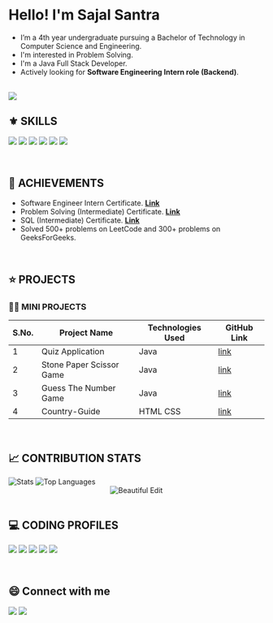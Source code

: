 <!--------------------------------------------------------------------------ABOUT-------------------------------------------------------------------------------->
<h1 align="left">Hello! I'm Sajal Santra </h1> 

- I’m  a 4th year undergraduate pursuing a Bachelor of Technology in Computer Science and Engineering.
- I'm interested in Problem Solving.
- I'm a Java Full Stack Developer.
- Actively looking for **Software Engineering Intern role (Backend)**.

 
 <br>
<img src="https://komarev.com/ghpvc/?username=sajalsantra&color=blue" />

 <br>
 
 <!------------------------------------------------------------------------SKILLS------------------------------------------------------------------------------------>
## ⚜ SKILLS
<img src="https://img.shields.io/badge/Java-Expert-D00000.svg?style=plastic&logo=java&logoColor=white"></img>
<img src="https://img.shields.io/badge/SQL-Intermediate-4479A1.svg?style=plastic&logo=sql&logoColor=white"></img>
<img src="https://img.shields.io/badge/JDBC-Intermediate-FF5733.svg?style=plastic&logo=java&logoColor=white"></img>
<img src="https://img.shields.io/badge/JSP_&_Servlet-Intermediate-007396.svg?style=plastic&logo=java&logoColor=white"></img>
<img src="https://img.shields.io/badge/HTML_&_CSS-Intermediate-E34F26.svg?style=plastic&logoColor=white"></img>
<img src="https://img.shields.io/badge/C-Intermediate-A8B9CC.svg?style=plastic&logoColor=white"></img>

<br>

<!------------------------------------------------------------------------EXPERIENCE-------------------------------------------------------------------------------->


 
 <!------------------------------------------------------------------------ACHIEVEMENTS----------------------------------------------------------------------------->
 
## 🥇 ACHIEVEMENTS

- Software Engineer Intern Certificate. [**Link**](https://www.hackerrank.com/certificates/972fe92317d5)
- Problem Solving (Intermediate) Certificate. [**Link**](https://www.hackerrank.com/certificates/301b8e8e5f54)
- SQL (Intermediate) Certificate. [**Link**](https://www.hackerrank.com/certificates/e37f1bfc6bf9)
- Solved 500+ problems on LeetCode and 300+ problems on GeeksForGeeks.

 <br> 
 
 <!-------------------------------------------------------------------------PROJECTS-------------------------------------------------------------------------------->
 
## ⭐ PROJECTS

<!-- ### 👩‍💻 MAJOR PROJECTS -->


### 👩‍💻 MINI PROJECTS

|S.No.|Project Name|Technologies Used | GitHub Link |
|--------|----|----|----|
| 1| Quiz Application | Java | [link](https://github.com/sajalsantra/Quiz-Application)|
| 2| Stone Paper Scissor Game | Java | [link](https://github.com/sajalsantra/Stone-Paper-Scissor-Game)|
| 3| Guess The Number Game | Java | [link](https://github.com/sajalsantra/Guess-The-Number-Game)|
| 4| Country-Guide | HTML CSS | [link](https://github.com/sajalsantra/Country-Guide)|
 <br>
 
 <!----------------------------------------------------OPEN SOURCE CONTRIBUTIONS------------------------------------------------------------------------------->
 
<!-- ## 👩‍💻 OPEN SOURCE CONTRIBUTIONS -->


<!--------------------------------------------------------------CONTRIBUTION STATS ------------------------------------------------------------------------------>


## 📈 CONTRIBUTION STATS 


 <img alt="Stats" src="https://github-readme-stats.vercel.app/api?username=sajalsantra&show_icons=true&count_private=true&theme=react&hide_border=true&bg_color=0D1117" />
 <img alt="Top Languages" src="https://github-readme-stats.vercel.app/api/top-langs/?username=sajalsantra&langs_count=8&count_private=true&layout=compact&theme=react&hide_border=true&bg_color=0D1117" />
 <div align="center">
<img src="https://github-readme-streak-stats.herokuapp.com/?user=sajalsantra&theme=black-ice&hide_border=true&stroke=0000&background=060A0CD0" alt="Beautiful Edit"/>
</div>

 <br>


<!--------------------------------------------------------------------CODING PROFILES---------------------------------------------------------------------------->


## 💻 CODING PROFILES

<a href="https://leetcode.com/SajalSantra/"><img src="https://img.shields.io/badge/leetcode-D14836.svg?style=for-the-badge&logo=leetcode&logoColor=white"></img></a>
<a href="https://auth.geeksforgeeks.org/user/sajalsantra/"><img src="https://img.shields.io/badge/geeksforgeeks-0F9D58.svg?style=for-the-badge&logo=geeksforgeeks&logoColor=white"></img></a>
<a href="https://www.codechef.com/users/sajal114"><img src="https://img.shields.io/badge/codechef-5B4638.svg?style=for-the-badge&logo=codechef&logoColor=white"></img></a>
<a href="https://www.hackerrank.com/sajalsantra"><img src="https://img.shields.io/badge/hackerrank-2EC866.svg?style=for-the-badge&logo=hackerrank&logoColor=white"></img></a>
<a href="https://www.codingninjas.com/studio/profile/SajalSantra"><img src="https://img.shields.io/badge/codingninjas-4E92B5.svg?style=for-the-badge&logo=codingninjas&logoColor=white"></img></a>

<br>

<!--------------------------------------------------------------------------Social Handles----------------------------------------------------------------------->

## 😄 Connect with me 

<a href="https://www.linkedin.com/in/sajalsantra/"><img src="https://img.shields.io/badge/LinkedIn-0077B5?style=for-the-badge&logo=linkedin&logoColor=white"></img></a>  <a href="mailto:mr.sajal2552@gmail.com"><img src="https://img.shields.io/badge/GMAIL-D14836?style=for-the-badge&logo=gmail&logoColor=white"></img></a>
